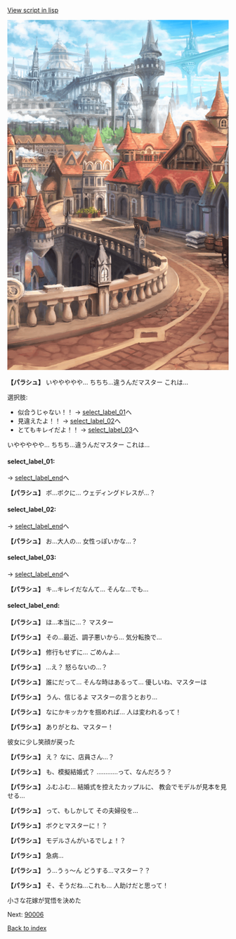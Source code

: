 [View script in lisp](../scripts/20045302.txt)

![town.png](../images/backgrounds/town.png)

**【パラシュ】**
いややややや…
ちちち…違うんだマスター
これは…

選択肢:
- 似合うじゃない！！ → [select_label_01](#select_label_01)へ
- 見違えたよ！！ → [select_label_02](#select_label_02)へ
- とてもキレイだよ！！ → [select_label_03](#select_label_03)へ

いややややや…
ちちち…違うんだマスター
これは…

#### select_label_01:
 → [select_label_end](#select_label_end)へ

**【パラシュ】**
ボ…ボクに…
ウェディングドレスが…？

#### select_label_02:
 → [select_label_end](#select_label_end)へ

**【パラシュ】**
お…大人の…
女性っぽいかな…？

#### select_label_03:
 → [select_label_end](#select_label_end)へ

**【パラシュ】**
キ…キレイだなんて…
そんな…でも…

#### select_label_end:

**【パラシュ】**
ほ…本当に…？
マスター

**【パラシュ】**
その…最近、調子悪いから…
気分転換で…

**【パラシュ】**
修行もせずに…
ごめんよ…

**【パラシュ】**
…え？
怒らないの…？

**【パラシュ】**
誰にだって…
そんな時はあるって…
優しいね、マスターは

**【パラシュ】**
うん、信じるよ
マスターの言うとおり…

**【パラシュ】**
なにかキッカケを掴めれば…
人は変われるって！

**【パラシュ】**
ありがとね、マスター！

彼女に少し笑顔が戻った

**【パラシュ】**
え？
なに、店員さん…？

**【パラシュ】**
も、模擬結婚式？
…………って、なんだろう？

**【パラシュ】**
ふむふむ…
結婚式を控えたカップルに、
教会でモデルが見本を見せる…

**【パラシュ】**
って、もしかして
その夫婦役を…

**【パラシュ】**
ボクとマスターに！？

**【パラシュ】**
モデルさんがいるでしょ！？

**【パラシュ】**
急病…

**【パラシュ】**
う…うぅ～ん
どうする…マスター？？

**【パラシュ】**
そ、そうだね…これも…
人助けだと思って！

小さな花嫁が覚悟を決めた

Next: [90006](90006.md)

[Back to index](index.md)
